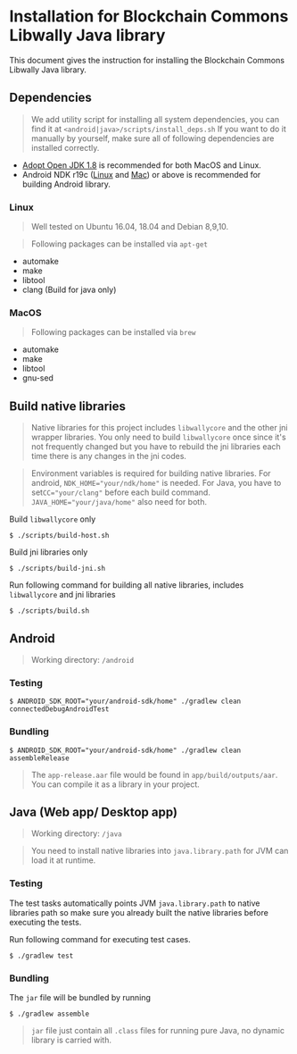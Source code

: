 # Installation for Blockchain Commons Libwally Java library
This document gives the instruction for installing the Blockchain Commons Libwally Java library.

## Dependencies
> We add utility script for installing all system dependencies, you can find it at `<android|java>/scripts/install_deps.sh`
If you want to do it manually by yourself, make sure all of following dependencies are installed correctly. 

- [Adopt Open JDK 1.8](https://github.com/AdoptOpenJDK/openjdk8-binaries/releases) is recommended for both MacOS and Linux.
- Android NDK r19c ([Linux](https://dl.google.com/android/repository/android-ndk-r19c-linux-x86_64.zip) and [Mac](https://dl.google.com/android/repository/android-ndk-r19c-darwin-x86_64.zip)) or above is recommended for building Android library.

### Linux
> Well tested on Ubuntu 16.04, 18.04 and Debian 8,9,10.

> Following packages can be installed via `apt-get`

- automake
- make
- libtool
- clang (Build for java only)

### MacOS
> Following packages can be installed via `brew`

- automake
- make
- libtool
- gnu-sed

## Build native libraries
> Native libraries for this project includes `libwallycore` and the other jni wrapper libraries.
You only need to build `libwallycore` once since it's not frequently changed but you have to rebuild the jni libraries each time there is any changes in the jni codes.

> Environment variables is required for building native libraries. For android, `NDK_HOME="your/ndk/home"` is needed. For Java, you have to set`CC="your/clang"` before each build command.
`JAVA_HOME="your/java/home"` also need for both.

Build `libwallycore` only
```console
$ ./scripts/build-host.sh
```

Build jni libraries only
```console
$ ./scripts/build-jni.sh
```

Run following command for building all native libraries, includes `libwallycore` and jni libraries
```console
$ ./scripts/build.sh
```

## Android
> Working directory: `/android`

### Testing
```console
$ ANDROID_SDK_ROOT="your/android-sdk/home" ./gradlew clean connectedDebugAndroidTest
```

### Bundling
```console
$ ANDROID_SDK_ROOT="your/android-sdk/home" ./gradlew clean assembleRelease
```

> The `app-release.aar` file would be found in `app/build/outputs/aar`. You can compile it as a library in your project.


## Java (Web app/ Desktop app)
> Working directory: `/java`

> You need to install native libraries into `java.library.path` for JVM can load it at runtime.

### Testing
The test tasks automatically points JVM `java.library.path` to native libraries path so make sure you already built the native libraries before executing the tests.

Run following command for executing test cases.
```console
$ ./gradlew test
```

### Bundling
The `jar` file will be bundled by running
```console
$ ./gradlew assemble
```

> `jar` file just contain all `.class` files for running pure Java, no dynamic library is carried with.